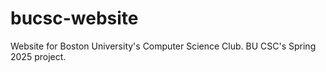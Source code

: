 # bucsc-website
Website for Boston University's Computer Science Club. BU CSC's Spring 2025 project.
